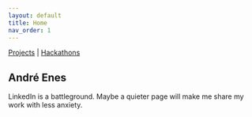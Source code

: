 ```yaml
---
layout: default
title: Home
nav_order: 1
---
```


[Projects](projects.md) | [Hackathons](hackathons.md)

## André Enes

LinkedIn is a battleground. Maybe a quieter page will make me share my work with less anxiety.

<!-- ![lindu](/images/index/André_Enes.png) -->

<!-- One of this blog's/portfolio's/webpage's inspirations was an old blog I found, from the 90's. It was hosted in my university's domain and it belonged to a late professor. I no longer have access to it, but I remember it had all sorts of things. Course material and his academic work were in it, of course, but it also had pictures that we took. It had his granddaughter at her birthday. It had pictures of his students at the Cortejo (an academic parade in downtown Porto), I even found one of my professors at the time. He probably coded it himself. I'm lucky, I have access to so many easy to use tools. -->

<!-- So, I hope this page finds you well and feel free to look around. -->
